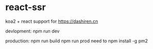 # react-ssr
koa2 + react
support for https://dashiren.cn

devlopment: npm run dev

production: 
    npm run build
    npm run prod
need to npm install -g pm2